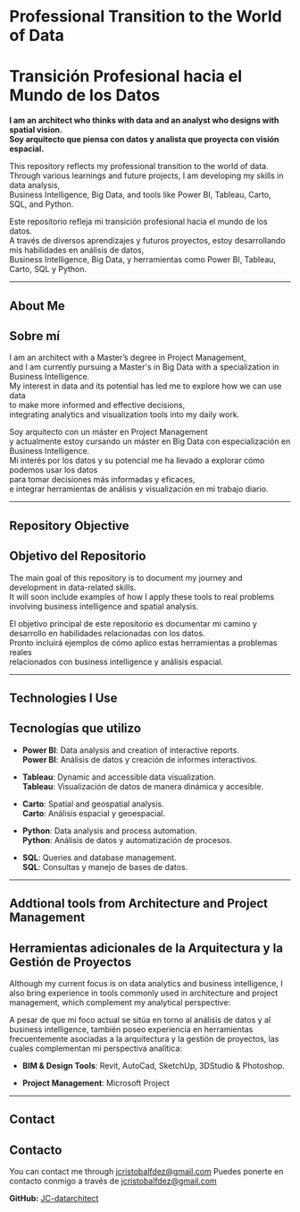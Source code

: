 # Professional Transition to the World of Data  
# Transición Profesional hacia el Mundo de los Datos

**I am an architect who thinks with data and an analyst who designs with spatial vision.**  
**Soy arquitecto que piensa con datos y analista que proyecta con visión espacial.**

This repository reflects my professional transition to the world of data.  
Through various learnings and future projects, I am developing my skills in data analysis,  
Business Intelligence, Big Data, and tools like Power BI, Tableau, Carto, SQL, and Python.

Este repositorio refleja mi transición profesional hacia el mundo de los datos.  
A través de diversos aprendizajes y futuros proyectos, estoy desarrollando mis habilidades en análisis de datos,  
Business Intelligence, Big Data, y herramientas como Power BI, Tableau, Carto, SQL y Python.

---

## About Me  
## Sobre mí

I am an architect with a Master’s degree in Project Management,  
and I am currently pursuing a Master's in Big Data with a specialization in Business Intelligence.  
My interest in data and its potential has led me to explore how we can use data  
to make more informed and effective decisions,  
integrating analytics and visualization tools into my daily work.

Soy arquitecto con un máster en Project Management  
y actualmente estoy cursando un máster en Big Data con especialización en Business Intelligence.  
Mi interés por los datos y su potencial me ha llevado a explorar cómo podemos usar los datos  
para tomar decisiones más informadas y eficaces,  
e integrar herramientas de análisis y visualización en mi trabajo diario.

---

## Repository Objective  
## Objetivo del Repositorio

The main goal of this repository is to document my journey and development in data-related skills.  
It will soon include examples of how I apply these tools to real problems  
involving business intelligence and spatial analysis.

El objetivo principal de este repositorio es documentar mi camino y desarrollo en habilidades relacionadas con los datos.  
Pronto incluirá ejemplos de cómo aplico estas herramientas a problemas reales  
relacionados con business intelligence y análisis espacial.

---

## Technologies I Use  
## Tecnologías que utilizo

- **Power BI**: Data analysis and creation of interactive reports.  
  **Power BI**: Análisis de datos y creación de informes interactivos.

- **Tableau**: Dynamic and accessible data visualization.  
  **Tableau**: Visualización de datos de manera dinámica y accesible.

- **Carto**: Spatial and geospatial analysis.  
  **Carto**: Análisis espacial y geoespacial.

- **Python**: Data analysis and process automation.  
  **Python**: Análisis de datos y automatización de procesos.

- **SQL**: Queries and database management.  
  **SQL**: Consultas y manejo de bases de datos.

---

## Addtional tools from Architecture and Project Management  
## Herramientas adicionales de la Arquitectura y la Gestión de Proyectos

Although my current focus is on data analytics and business intelligence,
I also bring experience in tools commonly used in architecture and project management,
which complement my analytical perspective:

A pesar de que mi foco actual se sitúa en torno al análisis de datos y al business intelligence,
también poseo experiencia en herramientas frecuentemente asociadas a la arquitectura y la gestión de proyectos,
las cuales complementan mi perspectiva analítica:

- **BIM & Design Tools**: Revit, AutoCad, SketchUp, 3DStudio & Photoshop.

- **Project Management**: Microsoft Project

---

## Contact  
## Contacto

You can contact me through jcristobalfdez@gmail.com 
Puedes ponerte en contacto conmigo a través de jcristobalfdez@gmail.com

**GitHub:**
[JC-datarchitect](https://github.com/JCdatarchitect)
